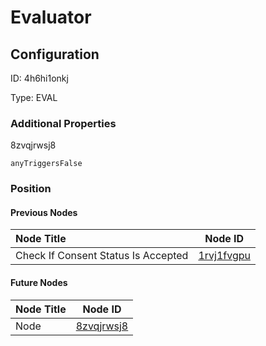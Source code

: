 # Evaluator
## Configuration
ID:  4h6hi1onkj

Type: EVAL 







### Additional Properties
8zvqjrwsj8
```string 
anyTriggersFalse
```





### Position

#### Previous Nodes
| Node Title | Node ID |
| :------------- | ------------ |
| Check If Consent Status Is Accepted | [1rvj1fvgpu](./1rvj1fvgpu.md) | 
 
 #### Future Nodes
| Node Title | Node ID |
| :------------- | ------------ |
| Node |[8zvqjrwsj8](./8zvqjrwsj8.md) | 